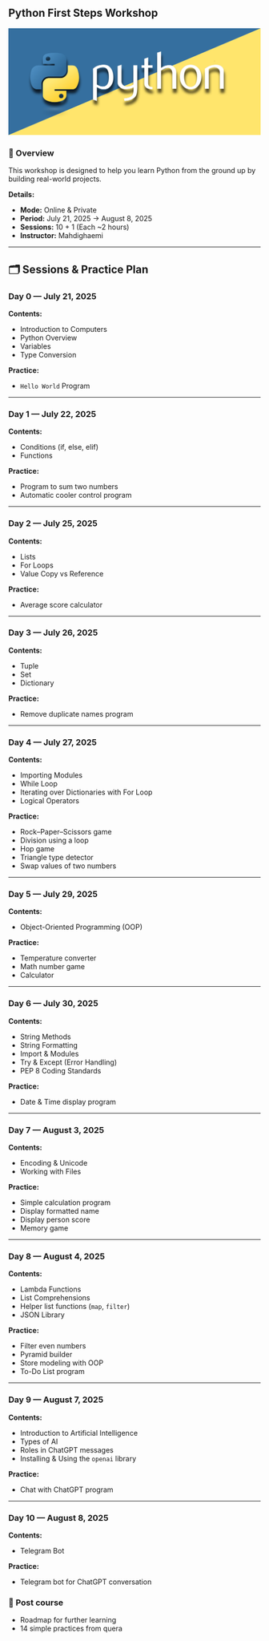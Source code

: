 ## Python First Steps Workshop

![python-banner](python-banner.jpg)

### 📌 Overview
This workshop is designed to help you learn Python from the ground up by building real-world projects.

**Details:**
- **Mode:** Online & Private
- **Period:** July 21, 2025 → August 8, 2025  
- **Sessions:** 10 + 1 (Each ~2 hours)  
- **Instructor:** Mahdighaemi  

---

## 🗂 Sessions & Practice Plan

### **Day 0 — July 21, 2025**
**Contents:**
- Introduction to Computers  
- Python Overview  
- Variables  
- Type Conversion  

**Practice:**
- `Hello World` Program  

---

### **Day 1 — July 22, 2025**
**Contents:**
- Conditions (if, else, elif)  
- Functions  

**Practice:**
- Program to sum two numbers  
- Automatic cooler control program  

---

### **Day 2 — July 25, 2025**
**Contents:**
- Lists  
- For Loops  
- Value Copy vs Reference  

**Practice:**
- Average score calculator  

---

### **Day 3 — July 26, 2025**
**Contents:**
- Tuple  
- Set  
- Dictionary  

**Practice:**
- Remove duplicate names program  

---

### **Day 4 — July 27, 2025**
**Contents:**
- Importing Modules  
- While Loop  
- Iterating over Dictionaries with For Loop  
- Logical Operators  

**Practice:**
- Rock–Paper–Scissors game  
- Division using a loop  
- Hop game  
- Triangle type detector  
- Swap values of two numbers  

---

### **Day 5 — July 29, 2025**
**Contents:**
- Object-Oriented Programming (OOP)  

**Practice:**
- Temperature converter  
- Math number game  
- Calculator  

---

### **Day 6 — July 30, 2025**
**Contents:**
- String Methods  
- String Formatting  
- Import & Modules  
- Try & Except (Error Handling)  
- PEP 8 Coding Standards  

**Practice:**
- Date & Time display program  

---

### **Day 7 — August 3, 2025**
**Contents:**
- Encoding & Unicode  
- Working with Files  

**Practice:**
- Simple calculation program  
- Display formatted name  
- Display person score  
- Memory game  

---

### **Day 8 — August 4, 2025**
**Contents:**
- Lambda Functions  
- List Comprehensions  
- Helper list functions (`map`, `filter`)  
- JSON Library  

**Practice:**
- Filter even numbers  
- Pyramid builder  
- Store modeling with OOP  
- To-Do List program  

---

### **Day 9 — August 7, 2025**
**Contents:**
- Introduction to Artificial Intelligence  
- Types of AI  
- Roles in ChatGPT messages  
- Installing & Using the `openai` library  

**Practice:**
- Chat with ChatGPT program  

---

### **Day 10 — August 8, 2025**
**Contents:**
- Telegram Bot  

**Practice:**
- Telegram bot for ChatGPT conversation  


### 📌 Post course
- Roadmap for further learning  
- 14 simple practices from quera